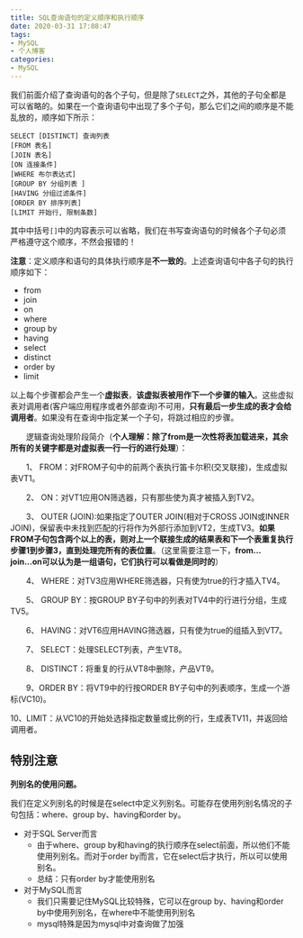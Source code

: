 ```yaml
---
title: SQL查询语句的定义顺序和执行顺序
date: 2020-03-31 17:08:47
tags:
- MySQL
- 个人博客
categories:
- MySQL
---
```


我们前面介绍了查询语句的各个子句，但是除了`SELECT`之外，其他的子句全都是可以省略的。如果在一个查询语句中出现了多个子句，那么它们之间的顺序是不能乱放的，顺序如下所示：

```mysql
SELECT [DISTINCT] 查询列表
[FROM 表名]
[JOIN 表名]
[ON 连接条件]
[WHERE 布尔表达式]
[GROUP BY 分组列表 ]
[HAVING 分组过滤条件]
[ORDER BY 排序列表]
[LIMIT 开始行, 限制条数]
```

其中中括号`[]`中的内容表示可以省略，我们在书写查询语句的时候各个子句必须严格遵守这个顺序，不然会报错的！



**注意**：定义顺序和语句的具体执行顺序是**不一致的**。上述查询语句中各子句的执行顺序如下：

- from
- join
- on
- where
- group by
- having
- select
- distinct
- order by
- limit

以上每个步骤都会产生一个**虚拟表**，**该虚拟表被用作下一个步骤的输入**。这些虚拟表对调用者(客户端应用程序或者外部查询)不可用，**只有最后一步生成的表才会给调用者**。如果没有在查询中指定某一个子句，将跳过相应的步骤。

　　逻辑查询处理阶段简介（**个人理解：除了from是一次性将表加载进来，其余所有的关键字都是对虚拟表一行一行的进行处理**）：

　　1、 FROM：对FROM子句中的前两个表执行笛卡尔积(交叉联接)，生成虚拟表VT1。

　　2、 ON：对VT1应用ON筛选器，只有那些使为真才被插入到TV2。

　　3、 OUTER (JOIN):如果指定了OUTER JOIN(相对于CROSS JOIN或INNER JOIN)，保留表中未找到匹配的行将作为外部行添加到VT2，生成TV3。**如果FROM子句包含两个以上的表，则对上一个联接生成的结果表和下一个表重复执行步骤1到步骤3，直到处理完所有的表位置**。（这里需要注意一下，**from... join...on可以认为是一组语句，它们执行可以看做是同时的**）

　　4、 WHERE：对TV3应用WHERE筛选器，只有使为true的行才插入TV4。

　　5、 GROUP BY：按GROUP BY子句中的列表对TV4中的行进行分组，生成TV5。

　　6、 HAVING：对VT6应用HAVING筛选器，只有使为true的组插入到VT7。

　　7、 SELECT：处理SELECT列表，产生VT8。

　　8、 DISTINCT：将重复的行从VT8中删除，产品VT9。

　　9、ORDER BY：将VT9中的行按ORDER BY子句中的列表顺序，生成一个游标(VC10)。

​		10、LIMIT：从VC10的开始处选择指定数量或比例的行，生成表TV11，并返回给调用者。



## 特别注意

**列别名的使用问题。**

我们在定义列别名的时候是在select中定义列别名。可能存在使用列别名情况的子句包括：where、group by、having和order by。

- 对于SQL Server而言
  - 由于where、group by和having的执行顺序在select前面，所以他们不能使用列别名。而对于order by而言，它在select后才执行，所以可以使用别名。
  - 总结：只有order by才能使用别名
- 对于MySQL而言
  - 我们只需要记住MySQL比较特殊，它可以在group by、having和order by中使用列别名，在where中不能使用列别名
  - mysql特殊是因为mysql中对查询做了加强